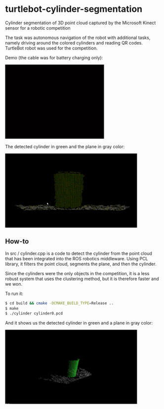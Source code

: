 # turtlebot-cylinder-segmentation
Cylinder segmentation of 3D point cloud captured by the Microsoft Kinect sensor for a robotic competition

The task was autonomous navigation of the robot with additional tasks, namely driving around the colored cylinders and reading QR codes. TurtleBot robot was used for the competition. 

Demo (the cable was for battery charging only):

<img src="videos/demo_optimized.gif" alt="Demonstration" width="320">

The detected cylinder in green and the plane in gray color:

<img src="videos/result_optimized.gif" alt="Result" width="426.5">

## How-to
In src / cylinder.cpp is a code to detect the cylinder from the point cloud that has been integrated into the ROS robotics middleware. Using PCL library, it filters the point cloud, segments the plane, and then the cylinder. 

Since the cylinders were the only objects in the competition, it is a less robust system that uses the clustering method, but it is therefore faster and we won.

To run it:
```bash
$ cd build && cmake -DCMAKE_BUILD_TYPE=Release ..
$ make
$ ./cylinder cylinder0.pcd
```

And it shows us the detected cylinder in green and a plane in gray color:

<img src="figures/result.png" alt="Result" width="426.5">
